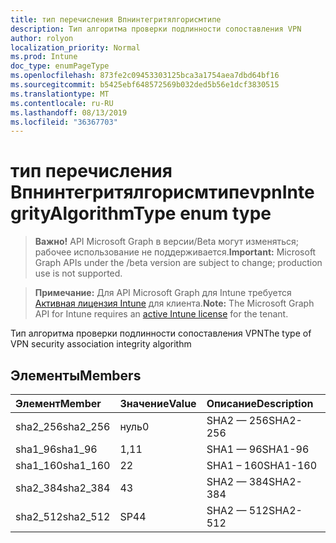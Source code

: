 ```yaml
---
title: тип перечисления Впнинтегритялгорисмтипе
description: Тип алгоритма проверки подлинности сопоставления VPN
author: rolyon
localization_priority: Normal
ms.prod: Intune
doc_type: enumPageType
ms.openlocfilehash: 873fe2c09453303125bca3a1754aea7dbd64bf16
ms.sourcegitcommit: b5425ebf648572569b032ded5b56e1dcf3830515
ms.translationtype: MT
ms.contentlocale: ru-RU
ms.lasthandoff: 08/13/2019
ms.locfileid: "36367703"
---
```

# <a name="vpnintegrityalgorithmtype-enum-type"></a><span data-ttu-id="1eff2-103">тип перечисления Впнинтегритялгорисмтипе</span><span class="sxs-lookup"><span data-stu-id="1eff2-103">vpnIntegrityAlgorithmType enum type</span></span>

> <span data-ttu-id="1eff2-104">**Важно!** API Microsoft Graph в версии/Beta могут изменяться; рабочее использование не поддерживается.</span><span class="sxs-lookup"><span data-stu-id="1eff2-104">**Important:** Microsoft Graph APIs under the /beta version are subject to change; production use is not supported.</span></span>

> <span data-ttu-id="1eff2-105">**Примечание:** Для API Microsoft Graph для Intune требуется [Активная лицензия Intune](https://go.microsoft.com/fwlink/?linkid=839381) для клиента.</span><span class="sxs-lookup"><span data-stu-id="1eff2-105">**Note:** The Microsoft Graph API for Intune requires an [active Intune license](https://go.microsoft.com/fwlink/?linkid=839381) for the tenant.</span></span>

<span data-ttu-id="1eff2-106">Тип алгоритма проверки подлинности сопоставления VPN</span><span class="sxs-lookup"><span data-stu-id="1eff2-106">The type of VPN security association integrity algorithm</span></span>

## <a name="members"></a><span data-ttu-id="1eff2-107">Элементы</span><span class="sxs-lookup"><span data-stu-id="1eff2-107">Members</span></span>
|<span data-ttu-id="1eff2-108">Элемент</span><span class="sxs-lookup"><span data-stu-id="1eff2-108">Member</span></span>|<span data-ttu-id="1eff2-109">Значение</span><span class="sxs-lookup"><span data-stu-id="1eff2-109">Value</span></span>|<span data-ttu-id="1eff2-110">Описание</span><span class="sxs-lookup"><span data-stu-id="1eff2-110">Description</span></span>|
|:---|:---|:---|
|<span data-ttu-id="1eff2-111">sha2_256</span><span class="sxs-lookup"><span data-stu-id="1eff2-111">sha2_256</span></span>|<span data-ttu-id="1eff2-112">нуль</span><span class="sxs-lookup"><span data-stu-id="1eff2-112">0</span></span>|<span data-ttu-id="1eff2-113">SHA2 — 256</span><span class="sxs-lookup"><span data-stu-id="1eff2-113">SHA2-256</span></span>|
|<span data-ttu-id="1eff2-114">sha1_96</span><span class="sxs-lookup"><span data-stu-id="1eff2-114">sha1_96</span></span>|<span data-ttu-id="1eff2-115">1,1</span><span class="sxs-lookup"><span data-stu-id="1eff2-115">1</span></span>|<span data-ttu-id="1eff2-116">SHA1 — 96</span><span class="sxs-lookup"><span data-stu-id="1eff2-116">SHA1-96</span></span>|
|<span data-ttu-id="1eff2-117">sha1_160</span><span class="sxs-lookup"><span data-stu-id="1eff2-117">sha1_160</span></span>|<span data-ttu-id="1eff2-118">2</span><span class="sxs-lookup"><span data-stu-id="1eff2-118">2</span></span>|<span data-ttu-id="1eff2-119">SHA1 – 160</span><span class="sxs-lookup"><span data-stu-id="1eff2-119">SHA1-160</span></span>|
|<span data-ttu-id="1eff2-120">sha2_384</span><span class="sxs-lookup"><span data-stu-id="1eff2-120">sha2_384</span></span>|<span data-ttu-id="1eff2-121">4</span><span class="sxs-lookup"><span data-stu-id="1eff2-121">3</span></span>|<span data-ttu-id="1eff2-122">SHA2 — 384</span><span class="sxs-lookup"><span data-stu-id="1eff2-122">SHA2-384</span></span>|
|<span data-ttu-id="1eff2-123">sha2_512</span><span class="sxs-lookup"><span data-stu-id="1eff2-123">sha2_512</span></span>|<span data-ttu-id="1eff2-124">SP4</span><span class="sxs-lookup"><span data-stu-id="1eff2-124">4</span></span>|<span data-ttu-id="1eff2-125">SHA2 — 512</span><span class="sxs-lookup"><span data-stu-id="1eff2-125">SHA2-512</span></span>|



